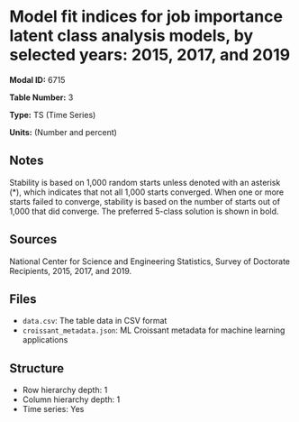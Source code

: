 # Model fit indices for job importance latent class analysis models, by selected years: 2015, 2017, and 2019

**Modal ID:** 6715

**Table Number:** 3

**Type:** TS (Time Series)

**Units:** (Number and percent)

## Notes

Stability is based on 1,000 random starts unless denoted with an asterisk (*), which indicates that not all 1,000 starts converged. When one or more starts failed to converge, stability is based on the number of starts out of 1,000 that did converge. The preferred 5-class solution is shown in bold.

## Sources

National Center for Science and Engineering Statistics, Survey of Doctorate Recipients, 2015, 2017, and 2019.

## Files

- `data.csv`: The table data in CSV format
- `croissant_metadata.json`: ML Croissant metadata for machine learning applications

## Structure

- Row hierarchy depth: 1
- Column hierarchy depth: 1
- Time series: Yes
